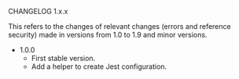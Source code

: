 CHANGELOG 1.x.x

This refers to the changes of relevant changes (errors and reference security) made in versions from 1.0 to 1.9 and minor versions.

- 1.0.0
  - First stable version.
  - Add a helper to create Jest configuration.
